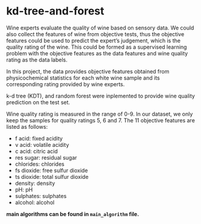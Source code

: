# kd-tree-and-forest

Wine experts evaluate the quality of wine based on sensory data. We could also collect the features of wine from objective tests, thus the objective features could be used to predict the expert’s judgement, which is the quality rating of the wine. This could be formed as a supervised learning problem with the objective features as the data features and wine quality rating as the data labels.

In this project, the data provides objective features obtained from physicochemical statistics for each white wine sample and its corresponding rating provided by wine experts. 

k-d tree (KDT), and random forest were inplemented to provide wine quality prediction on the test set.

Wine quality rating is measured in the range of 0-9. In our dataset, we only keep the samples for quality ratings 5, 6 and 7. The 11 objective features are listed as follows:

- f acid: fixed acidity
- v acid: volatile acidity
- c acid: citric acid
- res sugar: residual sugar
- chlorides: chlorides
- fs dioxide: free sulfur dioxide
- ts dioxide: total sulfur dioxide
- density: density
- pH: pH
- sulphates: sulphates
- alcohol: alcohol

__main algorithms can be found in `main_algorithm` file.__
